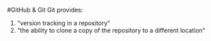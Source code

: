 #GitHub & Git
Git provides:
1. "version tracking in a repository"
2. "the ability to clone a copy of the repository to a different location"
